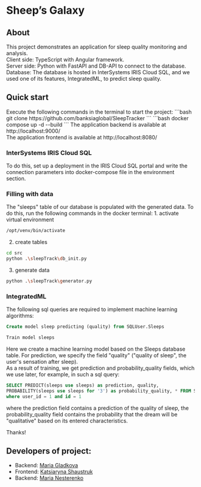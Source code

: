 # Sheep’s Galaxy
## About

<p>This project demonstrates an application for sleep quality monitoring and analysis. <br />
Client side: TypeScript with Angular framework.<br />
Server side: Python with FastAPI and DB-API to connect to the database. <br />
Database: The database is hosted in InterSystems IRIS Cloud SQL, and we used one of its features, IntegratedML, to predict sleep quality.</p>

## Quick start

<p>Execute the following commands in the terminal to start the project:
```bash
git clone https://github.com/banksiaglobal/SleepTracker
```
```bash
docker compose up -d --build
```
The application backend is available at http://localhost:9000/ <br />
The application frontend is available at http://localhost:8080/
</p>

### InterSystems IRIS Cloud SQL

<p>To do this, set up a deployment in the IRIS Cloud SQL portal and write the connection parameters into docker-compose file in the environment section.</p>
 
### Filling with data

<p>The "sleeps" table of our database is populated with the generated data. To do this, run the following commands in the docker terminal:
1. activate virtual environment

```bash
/opt/venv/bin/activate
```

2. create tables

```bash
cd src
python .\sleepTrack\db_init.py
```

3. generate data

```bash
python .\sleepTrack\generator.py
```
</p>

###  IntegratedML

<p>The following sql queries are required to implement machine learning algorithms:

```sql
Create model sleep predicting (quality) from SQLUser.Sleeps
``` 
```sql
Train model sleeps
``` 

Here we create a machine learning model based on the Sleeps database table. For prediction, we specify the field "quality" ("quality of sleep", the user's sensation after sleep). <br />
As a result of training, we get prediction and probability_quality fields, which we use later, for example, in such a sql query:

```sql
SELECT PREDICT(sleeps use sleeps) as prediction, quality, 
PROBABILITY(sleeps use sleeps for '3') as probability_quality, * FROM SQLUser.Sleeps 
where user_id = 1 and id = 1
```
where the prediction field contains a prediction of the quality of sleep, the probability_quality field contains the probability that the dream will be "qualitative" based on its entered characteristics.

Thanks!
</p>

## Developers of project:
- Backend: [Maria Gladkova](https://community.intersystems.com/user/maria-gladkova)
- Frontend: [Katsiaryna Shaustruk](https://community.intersystems.com/user/katsiaryna-shaustruk)
- Backend: [Maria Nesterenko](https://community.intersystems.com/user/maria-nesterenko)